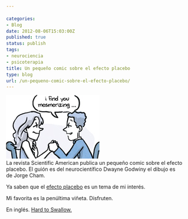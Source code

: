 ```yaml
---

categories:
- Blog
date: 2012-08-06T15:03:00Z
published: true
status: publish
tags:
- neurociencia
- psicoterapia
title: Un pequeño comic sobre el efecto placebo
type: blog
url: /un-pequeno-comic-sobre-el-efecto-placebo/
---
```


<div><a href="http://3.bp.blogspot.com/-nRPwp7Ucyj4/UBywOzW5jgI/AAAAAAAAAJM/hCARwjoSU1I/s1600/HardToSwallow.jpg"><img class="alignright" style="border: 0px;" alt="" src="/img/HardToSwallow.jpg" width="253" height="173" border="0" /></a></div>
La revista Scientific American publica un pequeño comic sobre el efecto placebo. El guión es del neurocientífico Dwayne Godwiny el dibujo es de Jorge Cham.

Ya saben que el <a href="http://www.adolforamirez.com/2012/07/lecturas-sobre-el-efecto-placebo.html">efecto placebo</a> es un tema de mi interés.

Mi favorita es la penúltima viñeta. Disfruten.

En inglés. <a href="http://www.scientificamerican.com/article.cfm?id=hard-to-swallow&amp;utm_source=buffer&amp;buffer_share=85b47" target="_blank">Hard to Swallow.</a>
